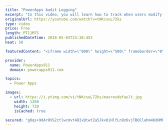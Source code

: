 ```yaml
---
title: "PowerApps Audit Logging"
excerpt: "In this video, you will learn how to track when users modify your data with PowerApps. We do this using the User() and Now() function combined with OnSuccess. Not terribly complicated but an effective solution for tracking that info you need.  Video on the User() function https://www.youtube.com/watch?v=FpXrF5NDZbI"
originalUrl: https://youtube.com/watch?v=tNKcsuL72ks
type: video
price: Free
length: PT11M7S
publishedDateTime: 2018-05-03T23:38:45Z
heat: 50

featuredContent: "<iframe width=\"800\" height=\"500\" frameborder=\"0\" src=\"https://www.youtube.com/embed/tNKcsuL72ks\" allow=\"accelerometer; autoplay; encrypted-media; gyroscope; picture-in-picture\" allowfullscreen></iframe>"

provider:
  name: PowerApps911
  domain: powerapps911.com

topics:
  - Power Apps

images:
  - url: https://i.ytimg.com/vi/tNKcsuL72ks/maxresdefault.jpg
    width: 1280
    height: 720
    isCached: true

secured: "gOqs+9dArOVS2ctlwcmvt4DIvQtwtZa5Jkv8iHlfLn9z6vjTBOClahm46dHMb87Z+PoDR6QtfhyedWfIvFAB/ARmvD8A16FZ610X42W2wU8WY11vYeHewNqc3mmkaoi0BwbT+hGpoQROCo6sKQItgFUlLetg6XfOUcbAjHUwEsxl2xRYd1ak3NYmCmKvtD8qmNZZFLnTkhN5catfeh9kffTybYRjm04BBi8dmg+7J440TJR9giPxX6ttz6hHBeRgp/fmzbKoa3Bdr5VIcbbutV98GKwMGrgh+llQaI8jNWlU7GQVxiEO0GHfYorx/FtGGk6HbL4cs2h00CfNPinKedE9Pr664OzzoaB1TVmvR4tteTOb+JnLKmYtznikQrMuAQzyxvj7KlxvUJigLOWkJiKD8m5c5hIdXxHHu5PJmhY=;3sP/D8CxXCa8EuPSQWA4Vw=="
---
```


